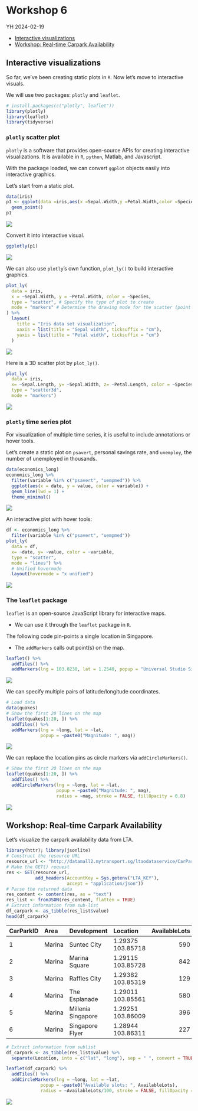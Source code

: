 Workshop 6
================
YH
2024-02-19

- [Interactive visualizations](#interactive-visualizations)
- [Workshop: Real-time Carpark
  Availability](#workshop-real-time-carpark-availability)

## Interactive visualizations

So far, we’ve been creating static plots in `R`. Now let’s move to
interactive visuals.

We will use two packages: `plotly` and `leaflet`.

``` r
# install.packages(c("plotly", leaflet"))
library(plotly)
library(leaflet)
library(tidyverse)
```

### `plotly` scatter plot

`plotly` is a software that provides open-source APIs for creating
interactive visualizations. It is available in `R`, `python`, Matlab,
and Javascript.

With the package loaded, we can convert `ggplot` objects easily into
interactive graphics.

Let’s start from a static plot.

``` r
data(iris)
p1 <- ggplot(data =iris,aes(x =Sepal.Width,y =Petal.Width,color =Species)) +
  geom_point()
p1
```

![](06-workshop_files/figure-gfm/unnamed-chunk-2-1.png)<!-- -->

Convert it into interactive visual.

``` r
ggplotly(p1)
```

![](06-workshop_files/figure-gfm/unnamed-chunk-3-1.png)<!-- -->

We can also use `plotly`’s own function, `plot_ly()` to build
interactive graphics.

``` r
plot_ly(
  data = iris,
  x = ~Sepal.Width, y = ~Petal.Width, color = ~Species,
  type = "scatter", # Specify the type of plot to create
  mode = "markers" # Determine the drawing mode for the scatter (point markers)
) %>%
  layout(
    title = "Iris data set visualization",
    xaxis = list(title = "Sepal width", ticksuffix = "cm"),
    yaxis = list(title = "Petal width", ticksuffix = "cm")
  )
```

![](06-workshop_files/figure-gfm/unnamed-chunk-4-1.png)<!-- -->

Here is a 3D scatter plot by `plot_ly()`.

``` r
plot_ly(
  data = iris, 
  x= ~Sepal.Length, y= ~Sepal.Width, z= ~Petal.Length, color = ~Species,
  type = "scatter3d",
  mode = "markers") 
```

![](06-workshop_files/figure-gfm/unnamed-chunk-5-1.png)<!-- -->

### `plotly` time series plot

For visualization of multiple time series, it is useful to include
annotations or hover tools.

Let’s create a static plot on `psavert`, personal savings rate, and
`unemploy`, the number of unemployed in thousands.

``` r
data(economics_long)
economics_long %>%
  filter(variable %in% c("psavert", "uempmed")) %>%
  ggplot(aes(x = date, y = value, color = variable)) +
  geom_line(lwd = 1) +
  theme_minimal()
```

![](06-workshop_files/figure-gfm/unnamed-chunk-6-1.png)<!-- -->

An interactive plot with hover tools:

``` r
df <- economics_long %>%
  filter(variable %in% c("psavert", "uempmed"))
plot_ly(
  data = df, 
  x= ~date, y= ~value, color = ~variable,
  type = "scatter",
  mode = "lines") %>%
  # Unified hovermode
  layout(hovermode = "x unified")
```

![](06-workshop_files/figure-gfm/unnamed-chunk-7-1.png)<!-- -->

### The `leaflet` package

`leaflet` is an open-source JavaScript library for interactive maps.

- We can use it through the `leaflet` package in `R`.

The following code pin-points a single location in Singapore.

- The `addMarkers` calls out point(s) on the map.

``` r
leaflet() %>%
  addTiles() %>%
  addMarkers(lng = 103.8238, lat = 1.2540, popup = "Universal Studio Singapore")
```

![](06-workshop_files/figure-gfm/unnamed-chunk-8-1.png)<!-- -->

We can specify multiple pairs of latitude/longitude coordinates.

``` r
# Load data
data(quakes)
# Show the first 20 lines on the map
leaflet(quakes[1:20, ]) %>%
  addTiles() %>%
  addMarkers(lng = ~long, lat = ~lat, 
             popup = ~paste0("Magnitude: ", mag))
```

![](06-workshop_files/figure-gfm/unnamed-chunk-9-1.png)<!-- -->

We can replace the location pins as circle markers via
`addCircleMarkers()`.

``` r
# Show the first 20 lines on the map
leaflet(quakes[1:20, ]) %>%
  addTiles() %>%
  addCircleMarkers(lng = ~long, lat = ~lat,
                   popup = ~paste0("Magnitude: ", mag),
                   radius = ~mag, stroke = FALSE, fillOpacity = 0.8)
```

![](06-workshop_files/figure-gfm/unnamed-chunk-10-1.png)<!-- -->

## Workshop: Real-time Carpark Availability

Let’s visualize the carpark availability data from LTA.

``` r
library(httr); library(jsonlite)
# Construct the resource URL
resource_url <- "http://datamall2.mytransport.sg/ltaodataservice/CarParkAvailabilityv2"
# Make the GET() request
res <- GET(resource_url, 
           add_headers(AccountKey = Sys.getenv("LTA_KEY"),
                       accept = "application/json"))
# Parse the returned data
res_content <- content(res, as = "text")
res_list <- fromJSON(res_content, flatten = TRUE)
# Extract information from sub-list
df_carpark <- as_tibble(res_list$value)
head(df_carpark)
```

<div class="kable-table">

| CarParkID | Area   | Development        | Location          | AvailableLots | LotType | Agency |
|:----------|:-------|:-------------------|:------------------|--------------:|:--------|:-------|
| 1         | Marina | Suntec City        | 1.29375 103.85718 |           590 | C       | LTA    |
| 2         | Marina | Marina Square      | 1.29115 103.85728 |           842 | C       | LTA    |
| 3         | Marina | Raffles City       | 1.29382 103.85319 |           129 | C       | LTA    |
| 4         | Marina | The Esplanade      | 1.29011 103.85561 |           580 | C       | LTA    |
| 5         | Marina | Millenia Singapore | 1.29251 103.86009 |           396 | C       | LTA    |
| 6         | Marina | Singapore Flyer    | 1.28944 103.86311 |           227 | C       | LTA    |

</div>

``` r
# Extract information from sublist
df_carpark <- as_tibble(res_list$value) %>%
  separate(Location, into = c("lat", "long"), sep = " ", convert = TRUE)

leaflet(df_carpark) %>%
  addTiles() %>%
  addCircleMarkers(lng = ~long, lat = ~lat,
             popup = ~paste0("Available slots: ", AvailableLots),
             radius = ~AvailableLots/100, stroke = FALSE, fillOpacity = 0.5)
```

![](06-workshop_files/figure-gfm/unnamed-chunk-12-1.png)<!-- -->
